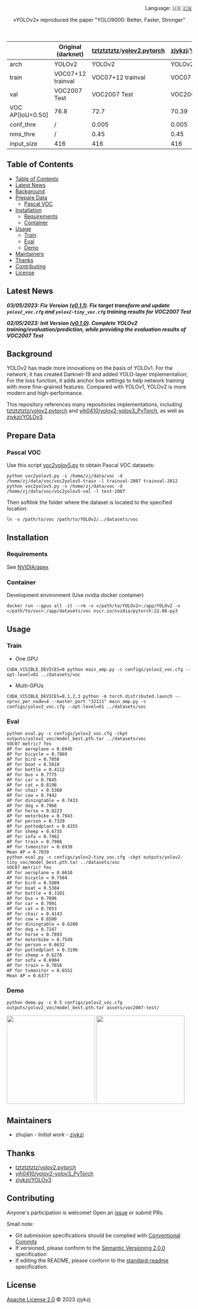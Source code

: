 <div align="right">
  Language:
    🇺🇸
  <a title="Chinese" href="./README.zh-CN.md">🇨🇳</a>
</div>

<div align="center"><a title="" href="https://github.com/zjykzj/YOLOv2"><img align="center" src="./imgs/YOLOv2.png" alt=""></a></div>

<p align="center">
  «YOLOv2» reproduced the paper "YOLO9000: Better, Faster, Stronger"
<br>
<br>
  <a href="https://github.com/RichardLitt/standard-readme"><img src="https://img.shields.io/badge/standard--readme-OK-green.svg?style=flat-square" alt=""></a>
  <a href="https://conventionalcommits.org"><img src="https://img.shields.io/badge/Conventional%20Commits-1.0.0-yellow.svg" alt=""></a>
  <a href="http://commitizen.github.io/cz-cli/"><img src="https://img.shields.io/badge/commitizen-friendly-brightgreen.svg" alt=""></a>
</p>

<!-- <style type="text/css">
.tg  {border-collapse:collapse;border-spacing:0;}
.tg td{border-color:black;border-style:solid;border-width:1px;font-family:Arial, sans-serif;font-size:14px;
  overflow:hidden;padding:10px 5px;word-break:normal;}
.tg th{border-color:black;border-style:solid;border-width:1px;font-family:Arial, sans-serif;font-size:14px;
  font-weight:normal;overflow:hidden;padding:10px 5px;word-break:normal;}
.tg .tg-c3ow{border-color:inherit;text-align:center;vertical-align:top}
.tg .tg-7btt{border-color:inherit;font-weight:bold;text-align:center;vertical-align:top}
</style> -->
<table class="tg">
<thead>
  <tr>
    <th class="tg-c3ow"></th>
    <th class="tg-7btt"><span style="font-style:normal">Original (darknet)</span></th>
    <th class="tg-7btt"><a href="https://github.com/tztztztztz" target="_blank" rel="noopener noreferrer"><span style="text-decoration:none">tztztztztz</span></a><span style="font-weight:400">/</span><a href="https://github.com/tztztztztz/yolov2.pytorch" target="_blank" rel="noopener noreferrer">yolov2.pytorch</a></th>
    <th class="tg-7btt"><a href="https://github.com/zjykzj" target="_blank" rel="noopener noreferrer"><span style="text-decoration:none">zjykzj</span></a><span style="font-weight:400">/</span><a href="https://github.com/zjykzj/YOLOv2" target="_blank" rel="noopener noreferrer">YOLOv2</a>(This)</th>
    <th class="tg-7btt"><a href="https://github.com/zjykzj" target="_blank" rel="noopener noreferrer"><span style="text-decoration:none">zjykzj</span></a><span style="font-weight:400">/</span><a href="https://github.com/zjykzj/YOLOv2" target="_blank" rel="noopener noreferrer">YOLOv2</a>(This)</th>
  </tr>
</thead>
<tbody>
  <tr>
    <td class="tg-7btt">arch</td>
    <td class="tg-c3ow">YOLOv2</td>
    <td class="tg-c3ow">YOLOv2</td>
    <td class="tg-c3ow">YOLOv2</td>
    <td class="tg-c3ow">YOLOv2-tiny</td>
  </tr>
  <tr>
    <td class="tg-7btt">train</td>
    <td class="tg-c3ow">VOC07+12 trainval</td>
    <td class="tg-c3ow">VOC07+12 trainval</td>
    <td class="tg-c3ow">VOC07+12 trainval</td>
    <td class="tg-c3ow">VOC07+12 trainval</td>
  </tr>
  <tr>
    <td class="tg-7btt">val</td>
    <td class="tg-c3ow">VOC2007 Test </td>
    <td class="tg-c3ow">VOC2007 Test </td>
    <td class="tg-c3ow">VOC2007 Test </td>
    <td class="tg-c3ow">VOC2007 Test </td>
  </tr>
  <tr>
    <td class="tg-7btt">VOC AP[IoU=0.50]</td>
    <td class="tg-c3ow"><span style="font-weight:400;font-style:normal">76.8</span></td>
    <td class="tg-c3ow"><span style="font-weight:400;font-style:normal">72.7</span></td>
    <td class="tg-c3ow">70.39</td>
    <td class="tg-c3ow">63.77</td>
  </tr>
  <tr>
    <td class="tg-7btt">conf_thre</td>
    <td class="tg-c3ow">/</td>
    <td class="tg-c3ow">0.005</td>
    <td class="tg-c3ow">0.005</td>
    <td class="tg-c3ow">0.005</td>
  </tr>
  <tr>
    <td class="tg-7btt">nms_thre</td>
    <td class="tg-c3ow">/</td>
    <td class="tg-c3ow">0.45</td>
    <td class="tg-c3ow">0.45</td>
    <td class="tg-c3ow">0.45</td>
  </tr>
  <tr>
    <td class="tg-7btt">input_size</td>
    <td class="tg-c3ow">416</td>
    <td class="tg-c3ow">416</td>
    <td class="tg-c3ow">416</td>
    <td class="tg-c3ow">416</td>
  </tr>
</tbody>
</table>

## Table of Contents

- [Table of Contents](#table-of-contents)
- [Latest News](#latest-news)
- [Background](#background)
- [Prepare Data](#prepare-data)
  - [Pascal VOC](#pascal-voc)
- [Installation](#installation)
  - [Requirements](#requirements)
  - [Container](#container)
- [Usage](#usage)
  - [Train](#train)
  - [Eval](#eval)
  - [Demo](#demo)
- [Maintainers](#maintainers)
- [Thanks](#thanks)
- [Contributing](#contributing)
- [License](#license)

## Latest News

***03/05/2023: Fix Version ([v0.1.1](https://github.com/zjykzj/YOLOv2/releases/tag/v0.1.1)). Fix target transform and update `yolov2_voc.cfg` and `yolov2-tiny_voc.cfg` training results for VOC2007 Test***

***02/05/2023: Init Version ([v0.1.0](https://github.com/zjykzj/YOLOv2/releases/tag/v0.1.0)). Complete YOLOv2 training/evaluation/prediction, while providing the evaluation results of VOC2007 Test***

## Background

YOLOv2 has made more innovations on the basis of YOLOv1. For the network, it has created Darknet-19 and added YOLO-layer implementation; For the loss function, it adds anchor box settings to help network training with more fine-grained features. Compared with YOLOv1, YOLOv2 is more modern and high-performance.

This repository references many repositories implementations, including [tztztztztz/yolov2.pytorch](https://github.com/tztztztztz/yolov2.pytorch) and [yjh0410/yolov2-yolov3_PyTorch](https://github.com/yjh0410/yolov2-yolov3_PyTorch), as well as [zjykzj/YOLOv3](https://github.com/zjykzj/YOLOv3).

## Prepare Data

### Pascal VOC

Use this script [voc2yolov5.py](https://github.com/zjykzj/vocdev/blob/master/py/voc2yolov5.py) to obtain Pascal VOC
datasets:

```shell
python voc2yolov5.py -s /home/zj/data/voc -d /home/zj/data/voc/voc2yolov5-train -l trainval-2007 trainval-2012
python voc2yolov5.py -s /home/zj/data/voc -d /home/zj/data/voc/voc2yolov5-val -l test-2007
```

Then softlink the folder where the dataset is located to the specified location:

```shell
ln -s /path/to/voc /path/to/YOLOv2/../datasets/voc
```

## Installation

### Requirements

See [NVIDIA/apex](https://github.com/NVIDIA/apex)

### Container

Development environment (Use nvidia docker container)

```shell
docker run --gpus all -it --rm -v </path/to/YOLOv2>:/app/YOLOv2 -v </path/to/voc>:/app/datasets/voc nvcr.io/nvidia/pytorch:22.08-py3
```

## Usage

### Train

* One GPU

```shell
CUDA_VISIBLE_DEVICES=0 python main_amp.py -c configs/yolov2_voc.cfg --opt-level=O1 ../datasets/voc
```

* Multi-GPUs

```shell
CUDA_VISIBLE_DEVICES=0,1,2,3 python -m torch.distributed.launch --nproc_per_node=4 --master_port "32111" main_amp.py -c configs/yolov2_voc.cfg --opt-level=O1 ../datasets/voc
```

### Eval

```shell
python eval.py -c configs/yolov2_voc.cfg -ckpt outputs/yolov2_voc/model_best.pth.tar ../datasets/voc
VOC07 metric? Yes
AP for aeroplane = 0.6945
AP for bicycle = 0.7869
AP for bird = 0.7050
AP for boat = 0.5810
AP for bottle = 0.4112
AP for bus = 0.7775
AP for car = 0.7845
AP for cat = 0.8198
AP for chair = 0.5360
AP for cow = 0.7442
AP for diningtable = 0.7433
AP for dog = 0.7968
AP for horse = 0.8223
AP for motorbike = 0.7943
AP for person = 0.7329
AP for pottedplant = 0.4355
AP for sheep = 0.6735
AP for sofa = 0.7462
AP for train = 0.7986
AP for tvmonitor = 0.6938
Mean AP = 0.7039
python eval.py -c configs/yolov2-tiny_voc.cfg -ckpt outputs/yolov2-tiny_voc/model_best.pth.tar ../datasets/voc
VOC07 metric? Yes
AP for aeroplane = 0.6610
AP for bicycle = 0.7584
AP for bird = 0.5989
AP for boat = 0.5384
AP for bottle = 0.3101
AP for bus = 0.7096
AP for car = 0.7091
AP for cat = 0.7853
AP for chair = 0.4143
AP for cow = 0.6580
AP for diningtable = 0.6200
AP for dog = 0.7247
AP for horse = 0.7893
AP for motorbike = 0.7549
AP for person = 0.6632
AP for pottedplant = 0.3196
AP for sheep = 0.6276
AP for sofa = 0.6904
AP for train = 0.7656
AP for tvmonitor = 0.6552
Mean AP = 0.6377
```

### Demo

```shell
python demo.py -c 0.5 configs/yolov2_voc.cfg outputs/yolov2_voc/model_best.pth.tar assets/voc2007-test/
```

<p align="left"><img src="results/voc/000237.jpg" height="240"\>  <img src="results/voc/000386.jpg" height="240"\></p>

## Maintainers

* zhujian - *Initial work* - [zjykzj](https://github.com/zjykzj)

## Thanks

* [tztztztztz/yolov2.pytorch](https://github.com/tztztztztz/yolov2.pytorch)
* [yjh0410/yolov2-yolov3_PyTorch](https://github.com/yjh0410/yolov2-yolov3_PyTorch)
* [zjykzj/YOLOv3](https://github.com/zjykzj/YOLOv3)

## Contributing

Anyone's participation is welcome! Open an [issue](https://github.com/zjykzj/YOLOv2/issues) or submit PRs.

Small note:

* Git submission specifications should be complied
  with [Conventional Commits](https://www.conventionalcommits.org/en/v1.0.0-beta.4/)
* If versioned, please conform to the [Semantic Versioning 2.0.0](https://semver.org) specification
* If editing the README, please conform to the [standard-readme](https://github.com/RichardLitt/standard-readme)
  specification.

## License

[Apache License 2.0](LICENSE) © 2023 zjykzj